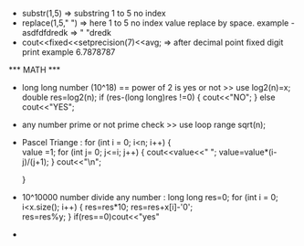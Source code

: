 * substr(1,5) => substring 1  to 5 no index
* replace(1,5," ") => here 1 to 5 no index value replace by space. example -asdfdfdredk => " "dredk
* cout<<fixed<<setprecision(7)<<avg; => after decimal point fixed digit print example 6.7878787




*** MATH ***
* long long number (10^18) == power of 2 is yes or not >> use log2(n)=x; double res=log2(n);
    if (res-(long long)res !=0)
    {
        cout<<"NO";
    }
    else
        cout<<"YES";

* any number prime or  not prime check >> use loop range sqrt(n);
* Pascel Triange :
     for (int i = 0; i<n; i++)
    {   
        value =1;
        for (int j= 0; j<=i; j++)
        {
            cout<<value<<" ";
            value=value*(i-j)/(j+1);
        }
        cout<<"\n";
        
    }


* 10^10000 number divide any number :
    long long res=0;
    for (int i = 0; i<x.size(); i++)
    {
    res=res*10;
    res=res+x[i]-'0';                                                                                            
    res=res%y; 
    }
    if(res==0)cout<<"yes"

* 
